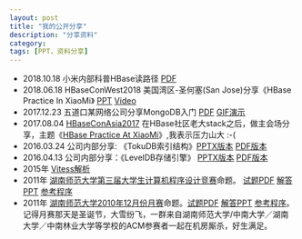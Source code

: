 ```yaml
---
layout: post
title: "我的公开分享"
description: "分享资料"
category: 
tags: [PPT，资料分享]
---
```


* 2018.10.18 小米内部科普HBase读路径 [PDF](/ppt/hbase-read-path.pdf)
* 2018.06.18 HBaseConWest2018 美国湾区-圣何塞(San Jose)分享《HBase Practice In XiaoMi》 [PPT](https://github.com/openinx/openinx.github.io/blob/master/ppt/hbase-practice-at-xiaomi-hbasecon2018.pdf) [Video](https://pan.baidu.com/s/10svpfoSU2hJaOqAMTQl2og)
* 2017.12.23 五道口某网络公司分享MongoDB入门 [PDF](/ppt/mongo.pdf) [GIF演示](/images/mongo-shell.gif)
* 2017.08.04 [HBaseConAsia2017](https://www.eventbrite.com/e/hbasecon-asia-2017-tickets-34935546159) 在HBase社区老大stack之后，做主会场分享，主题《[HBase Practice At XiaoMi](/ppt/hbaseconasia2017_paper_18.pdf)》,我表示压力山大 :-(
* 2016.03.24 公司内部分享: 《TokuDB索引结构》[PPTX版本](/ppt/tokudb-index.pptx)  [PDF版本](/ppt/tokudb-index.pdf)
* 2016.04.13 公司内部分享：《LevelDB存储引擎》 [PPTX版本](/ppt/leveldb-lsm-tree.pptx)  [PDF版本](/ppt/leveldb-lsm-tree.pdf)
* 2015年 [Vitess解析](/ppt/vitess.pdf)
* 2011年 [湖南师范大学第三届大学生计算机程序设计竞赛](http://acm.hunnu.edu.cn/online/?action=problem&type=list&courseid=81)命题。 [试题PDF](http://acm.hunnu.edu.cn/online/problem_pdf/HunnuProgrammingContest2012.pdf) [解答PPT](https://github.com/openinx/algorithm-solution/raw/master/hunnu_3th_programming_contest/ProblemAndSolution/summary/Tutorial.pptx) [参考程序](https://github.com/openinx/algorithm-solution/tree/master/hunnu_3th_programming_contest/ProblemAndSolution)
* 2011年 [湖南师范大学2010年12月份月赛](http://acm.hunnu.edu.cn/online/?action=problem&type=list&courseid=54)命题。[试题PDF](http://acm.hunnu.edu.cn/online/problem_pdf/ProblemSet201012.pdf) [解答PPT](https://github.com/openinx/algorithm-solution/raw/master/hunnu_201012_acm_monthly/solution/solution.pdf) [参考程序](https://github.com/openinx/algorithm-solution/tree/master/hunnu_201012_acm_monthly/solution)。记得月赛那天是圣诞节，大雪纷飞，一群来自湖南师范大学/中南大学／湖南大学／中南林业大学等学校的ACM参赛者一起在机房厮杀，好生满足。
